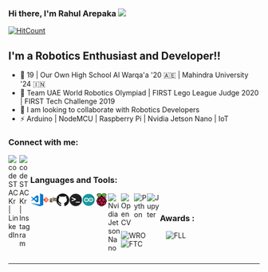 ### Hi there, I'm Rahul Arepaka <img src="https://media4.giphy.com/media/20NLMBm0BkUOwNljwv/source.gif" width="70px">

[![HitCount](http://hits.dwyl.com/ishan-me/rahularepaka.svg)](http://hits.dwyl.com/rahularepaka/rahularepaka)


## I'm a Robotics Enthusiast and Developer!!

- 🏫 19 | Our Own High School Al Warqa'a '20 🇦🇪  | Mahindra University '24 🇮🇳 
- 🤖 Team UAE World Robotics Olympiad | FIRST Lego League Judge 2020 | FIRST Tech Challenge 2019 
- 🧱 I am looking to collaborate with Robotics Developers
- ⚡ Arduino | NodeMCU | Raspberry Pi | Nvidia Jetson Nano | IoT


### Connect with me:
[<img align="left" alt="codeSTACKr | LinkedIn" width="22px" src="https://www.tapas-etn-eu.org/images/icon-linkedin.png/@@images/image.png" />][linkedin]
[<img align="left" alt="codeSTACKr | Instagram" width="22px" src="https://upload.wikimedia.org/wikipedia/commons/thumb/e/e7/Instagram_logo_2016.svg/1200px-Instagram_logo_2016.svg.png" />][instagram]

<br />

### Languages and Tools:

<img align="left" alt="Visual Studio Code" width="26px" src="https://raw.githubusercontent.com/github/explore/80688e429a7d4ef2fca1e82350fe8e3517d3494d/topics/visual-studio-code/visual-studio-code.png" />
<img align="left" alt="Git" width="26px" src="https://raw.githubusercontent.com/github/explore/80688e429a7d4ef2fca1e82350fe8e3517d3494d/topics/git/git.png" />
<img align="left" alt="GitHub" width="26px" src="https://raw.githubusercontent.com/github/explore/78df643247d429f6cc873026c0622819ad797942/topics/github/github.png" />
<img align="left" alt="Terminal" width="26px" src="https://raw.githubusercontent.com/github/explore/80688e429a7d4ef2fca1e82350fe8e3517d3494d/topics/terminal/terminal.png" />
<img align="left" alt="Arduino" width="26px" src="https://raw.githubusercontent.com/github/explore/80688e429a7d4ef2fca1e82350fe8e3517d3494d/topics/arduino/arduino.png" />
<img align="left" alt="Raspberry Pi" width="26px" src="https://raw.githubusercontent.com/github/explore/80688e429a7d4ef2fca1e82350fe8e3517d3494d/topics/raspberry-pi/raspberry-pi.png" />
<img align="left" alt="Nvidia Jetson Nano" width="26px" src="https://cdn.changelog.com/uploads/icons/news_sources/Ddj/icon_large.png?v=63711078413" />
<img align="left" alt="OpenCV" width="26px" src="https://upload.wikimedia.org/wikipedia/commons/thumb/3/32/OpenCV_Logo_with_text_svg_version.svg/1200px-OpenCV_Logo_with_text_svg_version.svg.png" />
<img align="left" alt="Python" width="26px" src="https://cdn.freebiesupply.com/logos/large/2x/python-5-logo-png-transparent.png" />
<img align="left" alt="Jupyter" width="26px" src="https://upload.wikimedia.org/wikipedia/commons/thumb/3/38/Jupyter_logo.svg/1200px-Jupyter_logo.svg.png" />

<br />

### Awards :

<img align="left" alt="WRO" width="90px" src="https://encrypted-tbn0.gstatic.com/images?q=tbn%3AANd9GcTe0VoRpLNp7BeofZRYhX9H3C7oMuVfI46eSQ&usqp=CAU" />
<img align="left" alt="FLL" width="150px" src="https://www.firstlegoleague.org/sites/default/files/color/fll_theme-474df67b/fll-logo-horizontal.png" />
<img align="left" alt="FTC" width="90px" src="https://encrypted-tbn0.gstatic.com/images?q=tbn%3AANd9GcS8wwqOQ94a5d_ykHOwPmzQ1O9w1BRamEfqHA&usqp=CAU" />

<br />

<br />
<br />

---
[instagram]: https://instagram.com/rahularepaka
[linkedin]: https://www.linkedin.com/in/rahul-arepaka-449587142/
